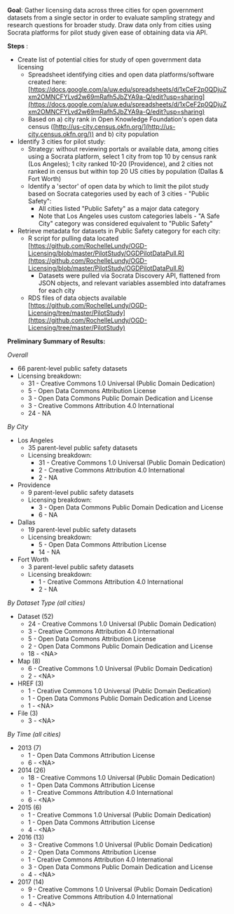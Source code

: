 **Goal**: Gather licensing data across three cities for open government datasets from a single sector in order to evaluate sampling strategy and research questions for broader study.  Draw data only from cities using Socrata platforms for pilot study given ease of obtaining data via API.

**Steps** :

- Create list of potential cities for study of open government data licensing
  - Spreadsheet identifying cities and open data platforms/software created here:   [https://docs.google.com/a/uw.edu/spreadsheets/d/1xCeF2p0QDjuZxm2OMNCFYLvd2w69mRafh5JbZYA9a-Q/edit?usp=sharing](https://docs.google.com/a/uw.edu/spreadsheets/d/1xCeF2p0QDjuZxm2OMNCFYLvd2w69mRafh5JbZYA9a-Q/edit?usp=sharing)
  - Based on a) city rank in Open Knowledge Foundation&#39;s open data census ([http://us-city.census.okfn.org/](http://us-city.census.okfn.org/)) and b) city population
- Identify 3 cities for pilot study:
  - Strategy: without reviewing portals or available data, among cities using a Socrata platform, select 1 city from top 10 by census rank (Los Angeles); 1 city ranked 10-20 (Providence), and 2 cities not ranked in census but within top 20 US cities by population (Dallas &amp; Fort Worth)
  - Identify a &#39;sector&#39; of open data by which to limit the pilot study based on Socrata categories used by each of 3 cities - &quot;Public Safety&quot;:
    - All cities listed &quot;Public Safety&quot; as a major data category
    - Note that Los Angeles uses custom categories labels - &quot;A Safe City&quot; category was considered equivalent to &quot;Public Safety&quot;    
- Retrieve metadata for datasets in Public Safety category for each city:
  - R script for pulling data located [https://github.com/RochelleLundy/OGD-Licensing/blob/master/PilotStudy/OGDPilotDataPull.R](https://github.com/RochelleLundy/OGD-Licensing/blob/master/PilotStudy/OGDPilotDataPull.R)
    - Datasets were pulled via Socrata Discovery API, flattened from JSON objects, and relevant variables assembled into dataframes for each city
  - RDS files of data objects available [https://github.com/RochelleLundy/OGD-Licensing/tree/master/PilotStudy](https://github.com/RochelleLundy/OGD-Licensing/tree/master/PilotStudy)

**Preliminary Summary of Results:**

_Overall_

- 66 parent-level public safety datasets
- Licensing breakdown:
  - 31 - Creative Commons 1.0 Universal (Public Domain Dedication)
  - 5 - Open Data Commons Attribution License
  - 3 - Open Data Commons Public Domain Dedication and License
  - 3 - Creative Commons Attribution 4.0 International
  - 24 - NA

_By City_

- Los Angeles
  - 35 parent-level public safety datasets
  - Licensing breakdown:
    - 31 - Creative Commons 1.0 Universal (Public Domain Dedication)
    - 2 - Creative Commons Attribution 4.0 International
    - 2 - NA
- Providence
  - 9 parent-level public safety datasets
  - Licensing breakdown:
    - 3 - Open Data Commons Public Domain Dedication and License
    - 6 - NA
- Dallas
  - 19 parent-level public safety datasets
  - Licensing breakdown:
    - 5 - Open Data Commons Attribution License
    - 14 - NA
- Fort Worth
  - 3 parent-level public safety datasets
  - Licensing breakdown:
    - 1 - Creative Commons Attribution 4.0 International
    - 2 - NA

_By Dataset Type (all cities)_

- Dataset (52)
  - 24 - Creative Commons 1.0 Universal (Public Domain Dedication)
  - 3 - Creative Commons Attribution 4.0 International
  - 5 - Open Data Commons Attribution License
  - 2 - Open Data Commons Public Domain Dedication and License
  - 18 - &lt;NA&gt;
- Map (8)
  - 6 - Creative Commons 1.0 Universal (Public Domain Dedication)
  - 2 -  &lt;NA&gt;
- HREF (3)
  - 1 - Creative Commons 1.0 Universal (Public Domain Dedication)
  - 1 - Open Data Commons Public Domain Dedication and License
  - 1 -  &lt;NA&gt;
- File (3)
  - 3 -  &lt;NA&gt;

_By Time (all cities)_

- 2013 (7)
  - 1 - Open Data Commons Attribution License
  - 6 - &lt;NA&gt;
- 2014 (26)
  - 18 - Creative Commons 1.0 Universal (Public Domain Dedication)
  - 1 - Open Data Commons Attribution License
  - 1 - Creative Commons Attribution 4.0 International
  - 6 - &lt;NA&gt;
- 2015 (6)
  - 1 - Creative Commons 1.0 Universal (Public Domain Dedication)
  - 1 - Open Data Commons Attribution License
  - 4 - &lt;NA&gt;
- 2016 (13)
  - 3 - Creative Commons 1.0 Universal (Public Domain Dedication)
  - 2 - Open Data Commons Attribution License
  - 1 - Creative Commons Attribution 4.0 International
  - 3 - Open Data Commons Public Domain Dedication and License
  - 4 - &lt;NA&gt;
- 2017 (14)
  - 9 - Creative Commons 1.0 Universal (Public Domain Dedication)
  - 1 - Creative Commons Attribution 4.0 International
  - 4 - &lt;NA&gt;
